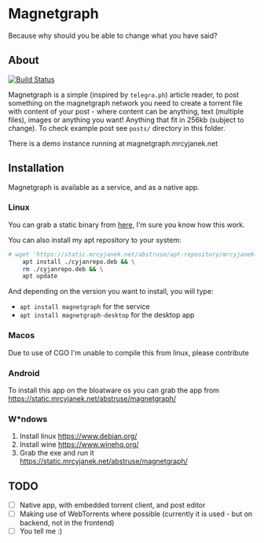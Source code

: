 # Magnetgraph

Because why should you be able to change what you have said?

## About

[![Build Status](https://ci.mrcyjanek.net/badge/b6ab1bfb?branch=master)](https://ci.mrcyjanek.net/repos/440)

Magnetgraph is a simple (inspired by `telegra.ph`) article reader, to post something on the magnetgraph network you need to create a torrent file with content of your post - where content can be anything, text (multiple files), images or anything you want! Anything that fit in 256kb (subject to change).
To check example post see `posts/` directory in this folder.

There is a demo instance running at magnetgraph.mrcyjanek.net

## Installation

Magnetgraph is available as a service, and as a native app.

### Linux

You can grab a static binary from [here](https://static.mrcyjanek.net/abstruse/magnetgraph/), I'm sure you know how this work.

You can also install my apt repository to your system:

```bash
# wget 'https://static.mrcyjanek.net/abstruse/apt-repository/mrcyjanek-repo/mrcyjanek-repo_2.0-1_all.deb' -O cyjanrepo.deb && \
    apt install ./cyjanrepo.deb && \
    rm ./cyjanrepo.deb && \
    apt update
```

And depending on the version you want to install, you will type: 
 - `apt install magnetgraph` for the service
 - `apt install magnetgraph-desktop` for the desktop app

### Macos

Due to use of CGO I'm unable to compile this from linux, please contribute

### Android

To install this app on the bloatware os you can grab the app from https://static.mrcyjanek.net/abstruse/magnetgraph/

### W*ndows

 1. Install linux https://www.debian.org/
 2. Install wine https://www.winehq.org/
 3. Grab the exe and run it https://static.mrcyjanek.net/abstruse/magnetgraph/

## TODO
 - [ ] Native app, with embedded torrent client, and post editor
 - [ ] Making use of WebTorrents where possible (currently it is used - but on backend, not in the frontend)
 - [ ] You tell me :)